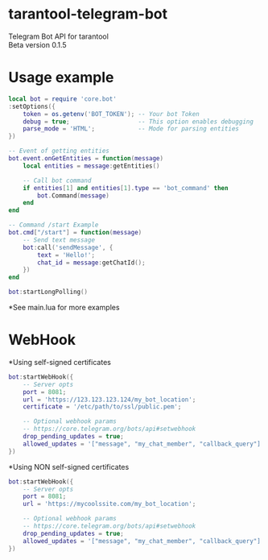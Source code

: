 # tarantool-telegram-bot
Telegram Bot API for tarantool <br>
Beta version 0.1.5

# Usage example
```lua
local bot = require 'core.bot'
:setOptions({
    token = os.getenv('BOT_TOKEN'); -- Your bot Token
    debug = true;                   -- This option enables debugging
    parse_mode = 'HTML';            -- Mode for parsing entities
})

-- Event of getting entities
bot.event.onGetEntities = function(message)
    local entities = message:getEntities()

    -- Call bot command
    if entities[1] and entities[1].type == 'bot_command' then
        bot.Command(message)
    end
end

-- Command /start Example
bot.cmd["/start"] = function(message)
    -- Send text message
    bot:call('sendMessage', {
        text = 'Hello!';
        chat_id = message:getChatId();
    })
end

bot:startLongPolling()
```

*See main.lua for more examples

# WebHook
*Using self-signed certificates
```lua
bot:startWebHook({
    -- Server opts
    port = 8081;
    url = 'https://123.123.123.124/my_bot_location';
    certificate = '/etc/path/to/ssl/public.pem';

    -- Optional webhook params
    -- https://core.telegram.org/bots/api#setwebhook
    drop_pending_updates = true;
    allowed_updates = '["message", "my_chat_member", "callback_query"]'
})
```

*Using NON self-signed certificates
```lua
bot:startWebHook({
    -- Server opts
    port = 8081;
    url = 'https://mycoolssite.com/my_bot_location';

    -- Optional webhook params
    -- https://core.telegram.org/bots/api#setwebhook
    drop_pending_updates = true;
    allowed_updates = '["message", "my_chat_member", "callback_query"]'
})
```
